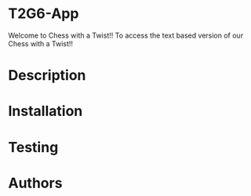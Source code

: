 # T2G6-App
Welcome to Chess with a Twist!!
To access the text based version of our Chess with a Twist!! 
# Description
# Installation
# Testing
# Authors 
